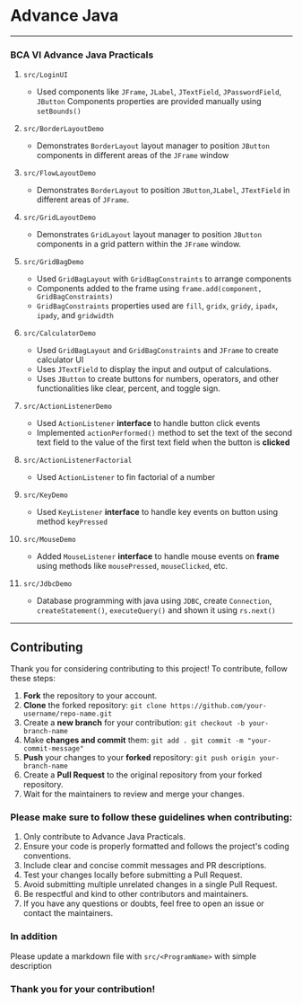# Advance Java

---

### BCA VI Advance Java Practicals

1. `src/LoginUI`
    - Used components like `JFrame`, `JLabel`, `JTextField`, `JPasswordField`, `JButton` Components properties are
      provided manually using `setBounds()`
2. `src/BorderLayoutDemo`
    - Demonstrates `BorderLayout` layout manager to position `JButton` components in different areas of the `JFrame`
      window
3. `src/FlowLayoutDemo`
    - Demonstrates `BorderLayout` to position `JButton`,`JLabel`, `JTextField`  in different areas of `JFrame`.

4. `src/GridLayoutDemo`
    - Demonstrates `GridLayout` layout manager to position `JButton` components in a grid pattern within
      the `JFrame` window.
5. `src/GridBagDemo`
    - Used `GridBagLayout` with `GridBagConstraints` to arrange components
    - Components added to the frame using `frame.add(component, GridBagConstraints)`
    - `GridBagConstraints` properties used are `fill`, `gridx`, `gridy`, `ipadx`, `ipady`, and `gridwidth`
6. `src/CalculatorDemo`
    - Used `GridBagLayout` and `GridBagConstraints` and `JFrame` to create calculator UI
    - Uses `JTextField` to display the input and output of calculations.
    - Uses `JButton` to create buttons for numbers, operators, and other functionalities like clear, percent, and
      toggle sign.
7. `src/ActionListenerDemo`
    - Used `ActionListener` **interface** to handle button click events
    - Implemented `actionPerformed()` method to set the text of the second text field to the value of the first text
      field when the button is **clicked**
8. `src/ActionListenerFactorial`
    - Used `ActionListener` to fin factorial of a number
9. `src/KeyDemo`
    - Used `KeyListener` **interface** to handle key events on button using method `keyPressed`
10. `src/MouseDemo`
    - Added `MouseListener` **interface** to handle mouse events on **frame** using methods
      like `mousePressed`, `mouseClicked`, etc.
11. `src/JdbcDemo`
    - Database programming with java using `JDBC`, create `Connection`, `createStatement()`, `executeQuery()` and shown
      it
      using `rs.next()`

---

## Contributing

Thank you for considering contributing to this project! To contribute, follow these steps:

1. **Fork** the repository to your account.
2. **Clone** the forked repository: `git clone https://github.com/your-username/repo-name.git`
3. Create a **new branch** for your contribution: `git checkout -b your-branch-name`
4. Make **changes and commit** them: `git add . git commit -m "your-commit-message"`
5. **Push** your changes to your **forked** repository: `git push origin your-branch-name`
6. Create a **Pull Request** to the original repository from your forked repository.
7. Wait for the maintainers to review and merge your changes.

### Please make sure to follow these guidelines when contributing:

1. Only contribute to Advance Java Practicals.
2. Ensure your code is properly formatted and follows the project's coding conventions.
3. Include clear and concise commit messages and PR descriptions.
4. Test your changes locally before submitting a Pull Request.
5. Avoid submitting multiple unrelated changes in a single Pull Request.
6. Be respectful and kind to other contributors and maintainers.
7. If you have any questions or doubts, feel free to open an issue or contact the maintainers.

### In addition

Please update a markdown file with `src/<ProgramName>` with simple description

### Thank you for your contribution!
